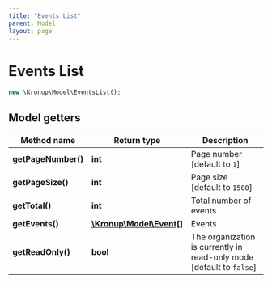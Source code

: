 ```yaml
---
title: "Events List"
parent: Model
layout: page
---
```


# Events List

```php
new \Kronup\Model\EventsList();
```

## Model getters

Method name | Return type | Description
------------ | ------------- | -------------
**getPageNumber()** | **int** | Page number   [default to `1`]
**getPageSize()** | **int** | Page size   [default to `1500`]
**getTotal()** | **int** | Total number of events
**getEvents()** | [**\Kronup\Model\Event[]**](../Event) | Events
**getReadOnly()** | **bool** | The organization is currently in read-only mode   [default to `false`]

